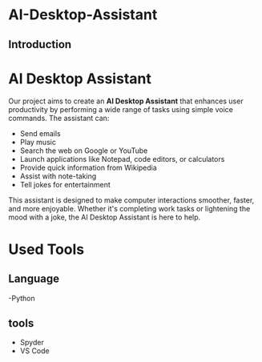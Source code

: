 # AI-Desktop-Assistant
## Introduction
# AI Desktop Assistant

Our project aims to create an **AI Desktop Assistant** that enhances user productivity by performing a wide range of tasks using simple voice commands. The assistant can:

- Send emails
- Play music
- Search the web on Google or YouTube
- Launch applications like Notepad, code editors, or calculators
- Provide quick information from Wikipedia
- Assist with note-taking
- Tell jokes for entertainment

This assistant is designed to make computer interactions smoother, faster, and more enjoyable. Whether it's completing work tasks or lightening the mood with a joke, the AI Desktop Assistant is here to help.

# Used Tools
## Language 
-Python

## tools
- Spyder
- VS Code

